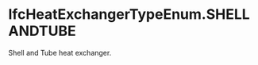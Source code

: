 IfcHeatExchangerTypeEnum.SHELLANDTUBE
=====================================
Shell and Tube heat exchanger.


